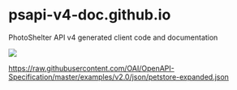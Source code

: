 # psapi-v4-doc.github.io
PhotoShelter API v4 generated client code and documentation

<img src="http://online.swagger.io/validator?url=https://github.com/photoshelter-dev/psapi-v4-doc.github.io/blob/alee/photoshelter.json" />

https://raw.githubusercontent.com/OAI/OpenAPI-Specification/master/examples/v2.0/json/petstore-expanded.json 
